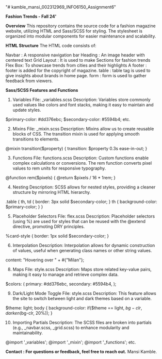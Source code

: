 "# kamble_mansi_002312969_INFO6150_Assignment6" 

**Fashion Trends - Fall 24'**

**Overview**
This repository contains the source code for a fashion magazine website, utilizing HTML and Sass/SCSS for styling. The stylesheet is organized into modular components for easier maintenance and scalability.

**HTML Structure**
The HTML code consists of:

Navbar : A responsive navigation bar
Heading : An image header with centered text
Grid Layout : It is used to make Sections for fashion trends 
Flex Box: To showcase trends from cities and their highlights
A footer : footer is added for the copyright of magazine.
table : table tag is used to give insights about brands in home page.
form : form is used to gather feedback from viewers.


**Sass/SCSS Features and Functions**

1. Variables
File: _variables.scss
Description: Variables store commonly used values like colors and font stacks, making it easy to maintain and update styles.

$primary-color: #dd376ebc;
$secondary-color: #5594b4;
etc.

2. Mixins
File: _mixin.scss
Description: Mixins allow us to create reusable blocks of CSS. The transition mixin is used for applying smooth transitions to elements.

@mixin transition($property) {
    transition: $property 0.3s ease-in-out;
}

3. Functions
File: functions.scss
Description: Custom functions enable complex calculations or conversions. The rem function converts pixel values to rem units for responsive typography.

@function rem($pixels) {
    @return $pixels / 16 * 1rem;
}

4. Nesting
Description: SCSS allows for nested styles, providing a cleaner structure by mirroring HTML hierarchy.

.table {
    th, td {
        border: 3px solid $secondary-color;
    }
    th {
        background-color: $primary-color;
    }
}

5. Placeholder Selectors
File: flex.scss
Description: Placeholder selectors (using %) are used for styles that can be reused with the @extend directive, promoting DRY principles.

%card-style {
    border: 1px solid $secondary-color;
}

6. Interpolation
Description: Interpolation allows for dynamic construction of values, useful when generating class names or other string values.

content: "Hovering over " + #{"Milan"};

8. Maps
File: style.scss
Description: Maps store related key-value pairs, making it easy to manage and retrieve complex data.

$colors: (
    primary: #dd376ebc,
    secondary: #5594b4,
);

9. Dark/Light Mode Toggle
File: style.scss
Description: This feature allows the site to switch between light and dark themes based on a variable.

$theme: light; 
body {
    background-color: if($theme == light, $bg-clr, darken($bg-clr, 20%));
}

10. Importing Partials
Description: The SCSS files are broken into partials (e.g., _navbar.scss, _grid.scss) to enhance modularity and maintainability.

@import '_variables'; 
@import '_mixin';
@import '_functions';
etc.


**Contact : For questions or feedback, feel free to reach out.**
Mansi Kamble.






